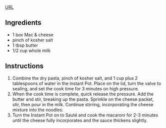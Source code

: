 [URL](https://www.thispilgrimlife.com/how-to-make-box-mac-cheese-in-the-instant-pot/)

## Ingredients

- 1 box Mac & cheese
- pinch of kosher salt
- 1 tbsp butter
- 1/2 cup whole milk

## Instructions

1. Combine the dry pasta, pinch of kosher salt, and 1 cup plus 2
   tablespoons of water in the Instant Pot. Place on the lid, turn the
   valve to sealing, and set the cook time for 3 minutes on high
   pressure.
2. When the cook time is complete, quick release the pressure. Add the
   butter and stir, breaking up the pasta. Sprinkle on the cheese
   packet, stir, then pour in the milk. Continue stirring, incorporating
   the cheese mixture into the noodles.
3. Turn the Instant Pot on to Sauté and cook the macaroni for 2-3
   minutes until the cheese fully incorporates and the sauce thickens
   slightly.
